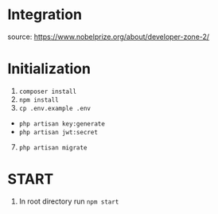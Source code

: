 # Integration
source: https://www.nobelprize.org/about/developer-zone-2/

# Initialization

1. ```composer install```
2. ```npm install```
3. ```cp .env.example .env```
- ```php artisan key:generate```
- ```php artisan jwt:secret```
7. ```php artisan migrate```

# START

1. In root directory run ```npm start```